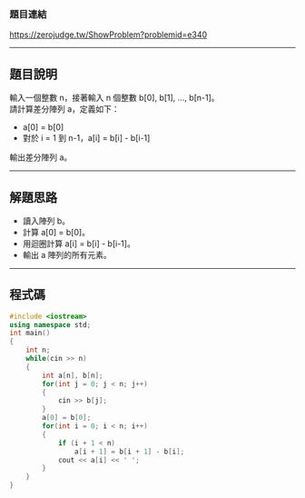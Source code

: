 ### 題目連結  
https://zerojudge.tw/ShowProblem?problemid=e340

---

## 題目說明  

輸入一個整數 n，接著輸入 n 個整數 b[0], b[1], ..., b[n-1]。  
請計算差分陣列 a，定義如下：  
- a[0] = b[0]  
- 對於 i = 1 到 n-1，a[i] = b[i] - b[i-1]

輸出差分陣列 a。

---

## 解題思路  

- 讀入陣列 b。
- 計算 a[0] = b[0]。
- 用迴圈計算 a[i] = b[i] - b[i-1]。
- 輸出 a 陣列的所有元素。

---

## 程式碼  

```cpp
#include <iostream>
using namespace std;
int main()
{
    int n;
    while(cin >> n)
    {
        int a[n], b[n];
        for(int j = 0; j < n; j++)
        {
            cin >> b[j];
        }
        a[0] = b[0];
        for(int i = 0; i < n; i++)
        {
            if (i + 1 < n)
                a[i + 1] = b[i + 1] - b[i];
            cout << a[i] << ' ';
        }
    }
}
